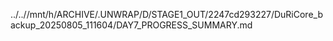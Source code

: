 ../..//mnt/h/ARCHIVE/.UNWRAP/D/STAGE1_OUT/2247cd293227/DuRiCore_backup_20250805_111604/DAY7_PROGRESS_SUMMARY.md
